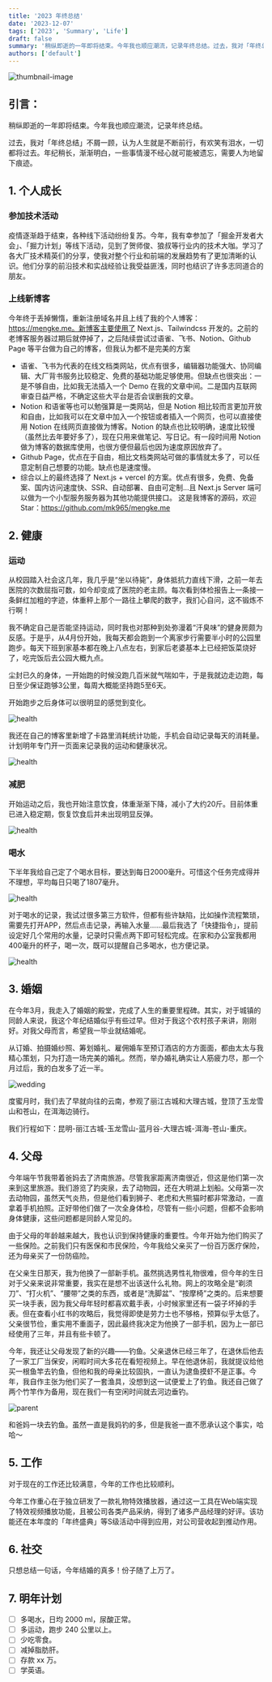 ```yaml
---
title: '2023 年终总结'
date: '2023-12-07'
tags: ['2023', 'Summary', 'Life']
draft: false
summary: '稍纵即逝的一年即将结束。今年我也顺应潮流，记录年终总结。过去，我对「年终总结」不屑一顾，认为人生就是不断前行，有欢笑有泪水，一切都将过去。年纪稍长，渐渐明白，一些事情漫不经心就可能被遗忘，需要人为地留下痕迹...'
authors: ['default']
---
```


![thumbnail-image](/static/images/blog/202312/2023_Year_Summary/wedding_1.jpg)

## **引言：**

稍纵即逝的一年即将结束。今年我也顺应潮流，记录年终总结。

过去，我对「年终总结」不屑一顾，认为人生就是不断前行，有欢笑有泪水，一切都将过去。年纪稍长，渐渐明白，一些事情漫不经心就可能被遗忘，需要人为地留下痕迹。

## 1. 个人成长

### 参加技术活动

疫情逐渐趋于结束，各种线下活动纷纷复苏。今年，我有幸参加了「掘金开发者大会」、「掘力计划」等线下活动，见到了贺师俊、狼叔等行业内的技术大咖。学习了各大厂技术精英们的分享，使我对整个行业和前端的发展趋势有了更加清晰的认识。他们分享的前沿技术和实战经验让我受益匪浅，同时也结识了许多志同道合的朋友。

### 上线新博客

今年终于丢掉懒惰，重新注册域名并且上线了我的个人博客：https://mengke.me。新博客主要使用了 Next.js、Tailwindcss 开发的。之前的老博客服务器过期后就停掉了，之后陆续尝试过语雀、飞书、Notion、Github Page 等平台做为自己的博客，但我认为都不是完美的方案

- 语雀、飞书为代表的在线文档类网站，优点有很多，编辑器功能强大、协同编辑、大厂背书服务比较稳定、免费的基础功能足够使用。但缺点也很突出：一是不够自由，比如我无法插入一个 Demo 在我的文章中间。二是国内互联网审查日益严格，不确定这些大平台是否会误删我的文章。
- Notion 和语雀等也可以勉强算是一类网站，但是 Notion 相比较而言更加开放和自由，比如我可以在文章中加入一个按钮或者插入一个网页，也可以直接使用 Notion 在线网页直接做为博客。Notion 的缺点也比较明确，速度比较慢（虽然比去年要好多了），现在只用来做笔记、写日记。有一段时间用 Notion 做为博客的数据库使用，也很方便但最后也因为速度原因放弃了。
- Github Page，优点在于自由，相比文档类网站可做的事情就太多了，可以任意定制自己想要的功能。缺点也是速度慢。
- 综合以上的最终选择了 Next.js + vercel 的方案。优点有很多，免费、免备案、国内访问速度快、SSR、自动部署、自由可定制…且 Next.js Server 端可以做为一个小型服务服务器为其他功能提供接口。
  这是我博客的源码，欢迎 Star：https://github.com/mk965/mengke.me

## 2. 健康

### 运动

从校园踏入社会这几年，我几乎是“坐以待毙”，身体抵抗力直线下滑，之前一年去医院的次数屈指可数，如今却变成了医院的老主顾。每次看到体检报告上一条接一条鲜红加粗的字迹，体重秤上那个一路往上攀爬的数字，我扪心自问，这不锻炼不行啊！

我不确定自己是否能坚持运动，同时我也对那种到处弥漫着“汗臭味”的健身房颇为反感。于是乎，从4月份开始，我每天都会跑到一个离家步行需要半小时的公园里跑步。每天下班到家基本都在晚上八点左右，到家后老婆基本上已经把饭菜烧好了，吃完饭后去公园大概九点。

尘封已久的身体，一开始跑的时候没跑几百米就气喘如牛，于是我就边走边跑，每日至少保证跑够3公里，每周大概能坚持跑5至6天。

开始跑步之后身体可以很明显的感觉到变化。

![health](/static/images/blog/202312/2023_Year_Summary/health_1.jpg)

我还在自己的博客里新增了卡路里消耗统计功能，手机会自动记录每天的消耗量。计划明年专门开一页面来记录我的运动和健康状况。

![health](/static/images/blog/202312/2023_Year_Summary/health_2.jpg)

### 减肥

开始运动之后，我也开始注意饮食，体重渐渐下降，减小了大约20斤。目前体重已进入稳定期，恢复饮食后并未出现明显反弹。

![health](/static/images/blog/202312/2023_Year_Summary/health_3.jpg)

### 喝水

下半年我给自己定了个喝水目标，要达到每日2000毫升。可惜这个任务完成得并不理想，平均每日只喝了1807毫升。

![health](/static/images/blog/202312/2023_Year_Summary/health_4.jpg)

对于喝水的记录，我试过很多第三方软件，但都有些许缺陷，比如操作流程繁琐，需要先打开APP，然后点击记录，再输入水量……最后我选了「快捷指令」，提前设定好几个常用的水量，记录时只需点两下即可轻松完成。在家和办公室我都用400毫升的杯子，喝一次，既可以提醒自己多喝水，也方便记录。

![health](/static/images/blog/202312/2023_Year_Summary/health_5.jpg)

## 3. 婚姻

在今年3月，我走入了婚姻的殿堂，完成了人生的重要里程碑。其实，对于城镇的同龄人来说，我这个年纪结婚似乎有些过早。但对于我这个农村孩子来讲，刚刚好。对我父母而言，希望我一毕业就结婚呢。

从订婚、拍摄婚纱照、筹划婚礼、雇佣婚车至预订酒店的方方面面，都由太太与我精心策划，只为打造一场完美的婚礼。然而，举办婚礼确实让人筋疲力尽，那一个月过后，我的白发多了近一半。

![wedding](/static/images/blog/202312/2023_Year_Summary/wedding_2.jpg)

度蜜月时，我们去了早就向往的云南，参观了丽江古城和大理古城，登顶了玉龙雪山和苍山，在洱海边骑行。

我们行程如下：昆明-丽江古城-玉龙雪山-蓝月谷-大理古城-洱海-苍山-重庆。

## 4. 父母

今年端午节我带着爸妈去了济南旅游。尽管我家距离济南很近，但这是他们第一次来到这里旅游。我们游览了趵突泉，去了动物园，还在大明湖上划船。父母第一次去动物园，虽然天气炎热，但是他们看到狮子、老虎和大熊猫时都非常激动，一直拿着手机拍照。正好带他们做了一次全身体检，尽管有一些小问题，但都不会影响身体健康，这些问题都是同龄人常见的。

由于父母的年龄越来越大，我也认识到保持健康的重要性。今年开始为他们购买了一些保险。之前我们只有医保和市民保险，今年我给父亲买了一份百万医疗保险，还为母亲买了一份防癌险。

在父亲生日那天，我为他换了一部新手机。虽然挑选男性礼物很难，但今年的生日对于父亲来说非常重要，我实在是想不出该送什么礼物。网上的攻略全是“剃须刀”、“打火机”、“腰带”之类的东西，或者是“洗脚盆”、“按摩椅”之类的。后来想要买一块手表，因为我父母年轻时都喜欢戴手表，小时候家里还有一袋子坏掉的手表。但在查看小红书的攻略后，我觉得即使是劳力士也不够格，预算似乎太低了。父亲很节俭，重实用不重面子，因此最终我决定为他换了一部手机，因为上一部已经使用了三年，并且有些卡顿了。

今年，我还让父母发现了新的兴趣——钓鱼。父亲退休已经三年了，在退休后他去了一家工厂当保安，闲暇时间大多花在看短视频上。早在他退休前，我就提议给他买一根鱼竿去钓鱼，但他和我的母亲比较固执，一直认为逮鱼摸虾不是正事。今年，我自作主张为他们买了一套渔具，没想到这一试便爱上了钓鱼。我还自己做了两个竹竿作为备用，现在我们一有空闲时间就去河边垂钓。

![parent](/static/images/blog/202312/2023_Year_Summary/parent_1.jpg)

和爸妈一块去钓鱼。虽然一直是我妈钓的多，但是我爸一直不愿承认这个事实，哈哈～

## 5. 工作

对于现在的工作还比较满意，今年的工作也比较顺利。

今年工作重心在于独立研发了一款礼物特效播放器，通过这一工具在Web端实现了特效视频播放功能，且被公司各类产品采纳，得到了诸多产品经理的好评。该功能还在本年度的「年终盛典」等S级活动中得到应用，对公司营收起到推动作用。

## 6. 社交

只想总结一句话，今年结婚的真多！份子随了上万了。

## 7. 明年计划

- [ ]  多喝水，日均 2000 ml，尿酸正常。
- [ ]  多运动，跑步 240 公里以上。
- [ ]  少吃零食。
- [ ]  减掉脂肪肝。
- [ ]  存款 xx 万。
- [ ]  学英语。